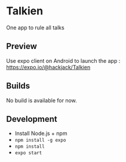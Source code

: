 # Talkien
One app to rule all talks

## Preview

Use expo client on Android to launch the app : https://expo.io/@hackjack/Talkien


## Builds

No build is available for now.

## Development

- Install Node.js + npm
- `npm install -g expo`
- `npm install`
- `expo start`

